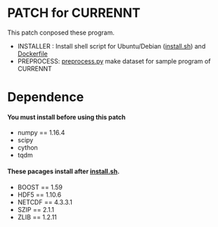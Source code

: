 # PATCH for CURRENNT
This patch conposed these program.    

* INSTALLER : Install shell script for Ubuntu/Debian ([install.sh](./INSTALLER/install.sh)) and [Dockerfile](./INSTALLER/dockerfile/Dockerfile)
* PREPROCESS: [preprocess.py](./PREPROCESS/preprocess.py) make dataset for sample program of CURRENNT

# Dependence
#### You must install before using this patch 
* numpy == 1.16.4
* scipy
* cython
* tqdm

#### These pacages install after [install.sh]().
* BOOST == 1.59
* HDF5 == 1.10.6
* NETCDF == 4.3.3.1
* SZIP == 2.1.1
* ZLIB == 1.2.11